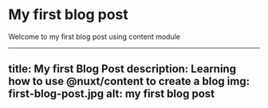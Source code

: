 # My first blog post

Welcome to my first blog post using content module

---
title: My first Blog Post
description: Learning how to use @nuxt/content to create a blog
img: first-blog-post.jpg
alt: my first blog post
---

